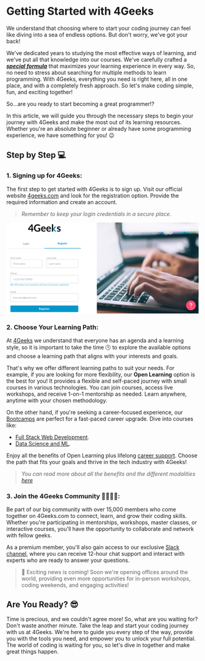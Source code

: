 # Getting Started with 4Geeks

We understand that choosing where to start your coding journey can feel like diving into a sea of endless options. But don't worry, we've got your back!

We've dedicated years to studying the most effective ways of learning, and we've put all that knowledge into our courses. We've carefully crafted a ***[special formula](https://4geeksacademy.notion.site/4geeksacademy/Mastering-Technical-Knowledge-984d2df394c44aedb05987311ccfcf06)*** that maximizes your learning experience in every way. So, no need to stress about searching for multiple methods to learn programming. With 4Geeks, everything you need is right here, all in one place, and with a completely fresh approach. So let's make coding simple, fun, and exciting together!

So...are you ready to start becoming a great programmer!?

In this article, we will guide you through the necessary steps to begin your journey with 4Geeks and make the most out of its learning resources. Whether you're an absolute beginner or already have some programming experience, we have something for you! 😉

## Step by Step 💻

### 1. Signing up for 4Geeks:

The first step to get started with 4Geeks is to sign up. Visit our official website [4geeks.com](https://4geeks.com/login?tab=register) and look for the registration option. Provide the required information and create an account.

> *Remember to keep your login credentials in a secure place.*

![sign-in](../images/sign-in.png)

### 2. Choose Your Learning Path:

At [4Geeks](https://4geeks.com/about-us#4geekscom-platform) we understand that everyone has an agenda and a learning style, so it is important to take the time 🕓 to explore the available options and choose a learning path that aligns with your interests and goals. 

That's why we offer different learning paths to suit your needs. For example, if you are looking for more flexibility, our **Open Learning** option is the best for you! It provides a flexible and self-paced journey with small courses in various technologies. You can join courses, access live workshops, and receive 1-on-1 mentorship as needed. Learn anywhere, anytime with your chosen methodology.

On the other hand, if you're seeking a career-focused experience, our [Bootcamps](https://4geeksacademy.com/us/programs) are perfect for a fast-paced career upgrade. Dive into courses like:
- [Full Stack Web Development](https://4geeksacademy.com/us/coding-bootcamps/part-time-full-stack-developer).
- [Data Science and ML](https://4geeksacademy.com/us/coding-bootcamps/machine-learning-engineering).

Enjoy all the benefits of Open Learning plus lifelong [career support](https://4geeks.com/about-us#career-support-geekpal). Choose the path that fits your goals and thrive in the tech industry with 4Geeks!

> *You can read more about all the benefits and the different modalities [here](https://4geeks.com/docs/learning-with-4geeks.md)*

### 3. Join the 4Geeks Community 👨‍👩‍👦‍👦:

Be part of our big community with over 15,000 members who come together on 4Geeks.com to connect, learn, and grow their coding skills. Whether you're participating in mentorships, workshops, master classes, or interactive courses, you'll have the opportunity to collaborate and network with fellow geeks.

As a premium member, you'll also gain access to our exclusive [Slack channel](https://4geeksacademy.slack.com/), where you can receive 12-hour chat support and interact with experts who are ready to answer your questions. 

> 👀 Exciting news is coming! Soon we're opening offices around the world, providing even more opportunities for in-person workshops, coding weekends, and engaging activities!

## Are You Ready? 😎 

Time is precious, and we couldn't agree more! So, what are you waiting for? Don't waste another minute. Take the leap and start your coding journey with us at 4Geeks. We're here to guide you every step of the way, provide you with the tools you need, and empower you to unlock your full potential. The world of coding is waiting for you, so let's dive in together and make great things happen.
